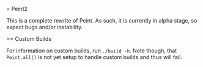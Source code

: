 = Peint2

This is a complete rewrite of Peint. As such, it is currently in alpha stage, so expect bugs and/or instability.

== Custom Builds

For information on custom builds, run `./build -h`. Note though, that `Peint.all()` is not yet setup to handle custom builds and thus will fail. 